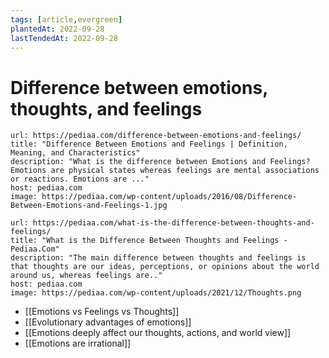 ```yaml
---
tags: [article,evergreen]
plantedAt: 2022-09-28
lastTendedAt: 2022-09-28
---
```


# Difference between emotions, thoughts, and feelings

```cardlink
url: https://pediaa.com/difference-between-emotions-and-feelings/
title: "Difference Between Emotions and Feelings | Definition, Meaning, and Characteristics"
description: "What is the difference between Emotions and Feelings? Emotions are physical states whereas feelings are mental associations or reactions. Emotions are ..."
host: pediaa.com
image: https://pediaa.com/wp-content/uploads/2016/08/Difference-Between-Emotions-and-Feelings-1.jpg
```

```cardlink
url: https://pediaa.com/what-is-the-difference-between-thoughts-and-feelings/
title: "What is the Difference Between Thoughts and Feelings - Pediaa.Com"
description: "The main difference between thoughts and feelings is that thoughts are our ideas, perceptions, or opinions about the world around us, whereas feelings are.."
host: pediaa.com
image: https://pediaa.com/wp-content/uploads/2021/12/Thoughts.png
```

- [[Emotions vs Feelings vs Thoughts]]
- [[Evolutionary advantages of emotions]]
- [[Emotions deeply affect our thoughts, actions, and world view]]
- [[Emotions are irrational]]
